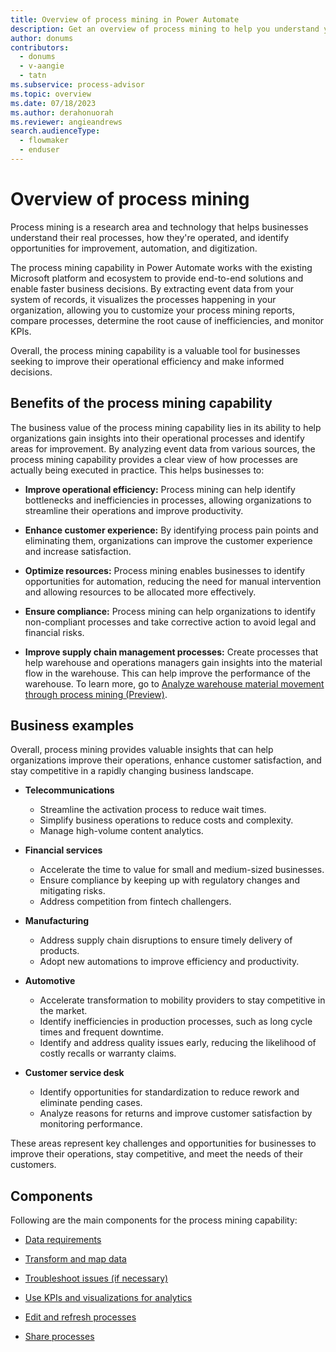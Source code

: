 ```yaml
---
title: Overview of process mining in Power Automate
description: Get an overview of process mining to help you understand your real processes, how they're operated, identify opportunities for improvement, and more.
author: donums
contributors:
  - donums
  - v-aangie  
  - tatn
ms.subservice: process-advisor
ms.topic: overview
ms.date: 07/18/2023
ms.author: derahonuorah
ms.reviewer: angieandrews
search.audienceType: 
  - flowmaker
  - enduser
---
```


# Overview of process mining

Process mining is a research area and technology that helps businesses understand their real processes, how they're operated, and identify opportunities for improvement, automation, and digitization.

The process mining capability in Power Automate works with the existing Microsoft platform and ecosystem to provide end-to-end solutions and enable faster business decisions. By extracting event data from your system of records, it visualizes the processes happening in your organization, allowing you to customize your process mining reports, compare processes, determine the root cause of inefficiencies, and monitor KPIs.

Overall, the process mining capability is a valuable tool for businesses seeking to improve their operational efficiency and make informed decisions.

## Benefits of the process mining capability

The business value of the process mining capability lies in its ability to help organizations gain insights into their operational processes and identify areas for improvement. By analyzing event data from various sources, the process mining capability provides a clear view of how processes are actually being executed in practice. This helps businesses to:

- **Improve operational efficiency:** Process mining can help identify bottlenecks and inefficiencies in processes, allowing organizations to streamline their operations and improve productivity.

- **Enhance customer experience:** By identifying process pain points and eliminating them, organizations can improve the customer experience and increase satisfaction.

- **Optimize resources:** Process mining enables businesses to identify opportunities for automation, reducing the need for manual intervention and allowing resources to be allocated more effectively.

- **Ensure compliance:** Process mining can help organizations to identify non-compliant processes and take corrective action to avoid legal and financial risks.

- **Improve supply chain management processes:** Create processes that help warehouse and operations managers gain insights into the material flow in the warehouse. This can help improve the performance of the warehouse. To learn more, go to [Analyze warehouse material movement through process mining (Preview)](/dynamics365/supply-chain/warehousing/warehouse-material-movement-analysis).

## Business examples

Overall, process mining provides valuable insights that can help organizations improve their operations, enhance customer satisfaction, and stay competitive in a rapidly changing business landscape.

- **Telecommunications**
    - Streamline the activation process to reduce wait times.
    -  Simplify business operations to reduce costs and complexity.
    - Manage high-volume content analytics.

- **Financial services**
    - Accelerate the time to value for small and medium-sized businesses.
    - Ensure compliance by keeping up with regulatory changes and mitigating risks.
    - Address competition from fintech challengers.

- **Manufacturing**
    - Address supply chain disruptions to ensure timely delivery of products.
    - Adopt new automations to improve efficiency and productivity.

- **Automotive**
    - Accelerate transformation to mobility providers to stay competitive in the market.
    - Identify inefficiencies in production processes, such as long cycle times and frequent downtime.
    - Identify and address quality issues early, reducing the likelihood of costly recalls or warranty claims.

- **Customer service desk**

    - Identify opportunities for standardization to reduce rework and eliminate pending cases.
    - Analyze reasons for returns and improve customer satisfaction by monitoring performance.

These areas represent key challenges and opportunities for businesses to improve their operations, stay competitive, and meet the needs of their customers.

## Components

Following are the main components for the process mining capability:

- [Data requirements](process-mining-processes-and-data.md#data-requirements)

- [Transform and map data](process-mining-transform.md)

- [Troubleshoot issues (if necessary)](process-mining-troubleshoot.md)

- [Use KPIs and visualizations for analytics](process-mining-visualize.md#use-kpis-and-visualizations-for-analytics)

- [Edit and refresh processes](process-mining-data-source.md)

- [Share processes](process-mining-share.md)
